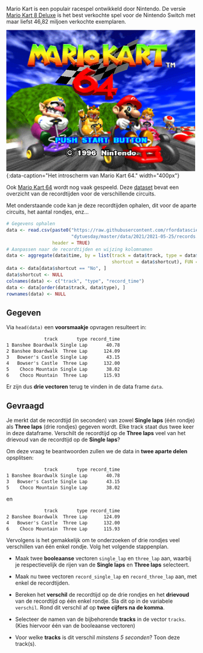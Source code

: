 Mario Kart is een populair racespel ontwikkeld door Nintendo. De versie <a href="https://nl.wikipedia.org/wiki/Mario_Kart_8" target="_blank">Mario Kart 8 Deluxe</a> is het best verkochte spel voor de Nintendo Switch met maar liefst 46,82 miljoen verkochte exemplaren.

![Het introscherm van Mario Kart 64.](media/mario64.gif "Het introscherm van Mario Kart 64."){:data-caption="Het introscherm van Mario Kart 64." width="400px"}

Ook <a href="https://nl.wikipedia.org/wiki/Mario_Kart_64" target="_blank">Mario Kart 64</a> wordt nog vaak gespeeld. Deze <a href="https://github.com/rfordatascience/tidytuesday/blob/master/data/2021/2021-05-25/records.csv" target="_blank">dataset</a> bevat een overzicht van de recordtijden voor de verschillende circuits.

Met onderstaande code kan je deze recordtijden ophalen, dit voor de aparte circuits, het aantal rondjes, enz...

```R
# Gegevens ophalen
data <- read.csv(paste0("https://raw.githubusercontent.com/rfordatascience/ti",
                        "dytuesday/master/data/2021/2021-05-25/records.csv"),
                 header = TRUE)
# Aanpassen naar de recordtijden en wijzing kolomnamen
data <- aggregate(data$time, by = list(track = data$track, type = data$type,
                                       shortcut = data$shortcut), FUN = min)
data <- data[data$shortcut == "No", ]
data$shortcut <- NULL
colnames(data) <- c("track", "type", "record_time")
data <- data[order(data$track, data$type), ]
rownames(data) <- NULL
```

## Gegeven

Via `head(data)` een **voorsmaakje** opvragen resulteert in:

```
              track       type record_time
1 Banshee Boardwalk Single Lap       40.78
2 Banshee Boardwalk  Three Lap      124.09
3   Bowser's Castle Single Lap       43.15
4   Bowser's Castle  Three Lap      132.00
5    Choco Mountain Single Lap       38.02
6    Choco Mountain  Three Lap      115.93
```

Er zijn dus **drie vectoren** terug te vinden in de data frame `data`.

## Gevraagd

Je merkt dat de recordtijd (in seconden) van zowel **Single laps** (één rondje) als **Three laps** (drie rondjes) gegeven wordt. Elke track staat dus twee keer in deze dataframe. Verschilt de recordtijd op de **Three laps** veel van het drievoud van de recordtijd op de **Single laps**?

Om deze vraag te beantwoorden zullen we de data in **twee aparte delen** opsplitsen:

```
              track       type record_time
1 Banshee Boardwalk Single Lap       40.78
3   Bowser's Castle Single Lap       43.15
5    Choco Mountain Single Lap       38.02
```

en 


```
              track       type record_time
2 Banshee Boardwalk  Three Lap      124.09
4   Bowser's Castle  Three Lap      132.00
6    Choco Mountain  Three Lap      115.93
```

Vervolgens is het gemakkelijk om te onderzoeken of drie rondjes veel verschillen van één enkel rondje. Volg het volgende stappenplan.

- Maak twee **booleaanse** vectoren `single_lap` en `three_lap` aan, waarbij je respectievelijk de rijen van de **Single laps** en **Three laps** selecteert.

- Maak nu twee vectoren `record_single_lap` en `record_three_lap` aan, met enkel de recordtijden.

- Bereken het **verschil** de recordtijd op de drie rondjes en het **drievoud** van de recordtijd op één enkel rondje. Sla dit op in de variabele `verschil`. Rond dit verschil af op **twee cijfers na de komma**.

- Selecteer de namen van de bijbehorende **tracks** in de vector `tracks`. (Kies hiervoor één van de booleaanse vectoren)

- Voor welke **tracks** is dit verschil *minstens 5 seconden*? Toon deze track(s).